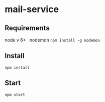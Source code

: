 # mail-service
## Requirements

node v 6+ &nbsp;
nodemon `npm install -g nodemon`

## Install

`npm install`

## Start

`npm start`

